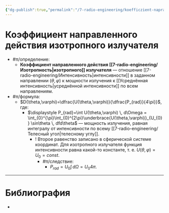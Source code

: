 ```yaml
---
{"dg-publish":true,"permalink":"/7-radio-engineering/koefficzient-napravlennogo-dejstviya-izotropnogo-izluchatelya/","title":"Коэффициент направленного действия изотропного излучателя"}
---
```



# Коэффициент направленного действия изотропного излучателя

- #π/определение:
	- **Коэффициент направленного действия [[7-radio-engineering/Изотропность\|изотропного]] излучателя** — отношение [[7-radio-engineering/Интенсивность\|интенсивности]] в заданном направлении ($\theta,\varphi$) к мощности излучения к [[Усреднённая интенсивность\|усреднённой интенсивности]] по всем направлениям.
- #π/формула:
	- $D(\theta,\varphi)=\dfrac{U(\theta,\varphi)}{\dfrac{P_{rad}}{4\pi}}$, где:
		- $\displaystyle P_{rad}=\int U(\theta,\varphi) \, d\Omega = \int_{0}^{\pi}\int_{0}^{2\pi}\underbrace{U(\theta,\varphi)}_{U_{0}} \sin\theta \, dfd\theta$ — мощность излучения, равная интегралу от интенсивности по всему [[7-radio-engineering/Телесный угол\|телесному углу]].
			- ! Второе равенство записано в сферической системе координат. Для изотропного излучателя функция интенсивности равна какой-то константе, т. е. $U(\theta, \varphi)=U_{0}=const$.
				- #π/следствие:
					- $\displaystyle P_{rad}=U_{0}\int  \, d\Omega=U_{0}4\pi$.

---

# Библиография

-
